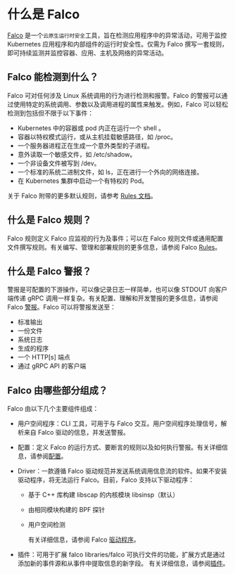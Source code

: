 # 什么是 Falco

[Falco](https://falco.org) 是一个`云原生运行时安全`工具，旨在检测应用程序中的异常活动，可用于监控 Kubernetes 应用程序和内部组件的运行时安全性。仅需为 Falco 撰写一套规则，即可持续监测并监控容器、应用、主机及网络的异常活动。

## Falco 能检测到什么？

Falco 可对任何涉及 Linux 系统调用的行为进行检测和报警。Falco 的警报可以通过使用特定的系统调用、参数以及调用进程的属性来触发。例如，Falco 可以轻松检测到包括但不限于以下事件：

- Kubernetes 中的容器或 pod 内正在运行一个 shell 。
- 容器以特权模式运行，或从主机挂载敏感路径，如 /proc。
- 一个服务器进程正在生成一个意外类型的子进程。
- 意外读取一个敏感文件，如 /etc/shadow。
- 一个非设备文件被写到 /dev。
- 一个标准的系统二进制文件，如 ls，正在进行一个外向的网络连接。
- 在 Kubernetes 集群中启动一个有特权的 Pod。
  
关于 Falco 附带的更多默认规则，请参考 [Rules 文档](https://github.com/falcosecurity/falco/blob/master/rules_inventory/rules_overview.md)。

## 什么是 Falco 规则？

Falco 规则定义 Falco 应监视的行为及事件；可以在 Falco 规则文件或通用配置文件撰写规则。有关编写、管理和部署规则的更多信息，请参阅 Falco [Rules](https://falco.org/docs/rules/)。

## 什么是 Falco 警报？

警报是可配置的下游操作，可以像记录日志一样简单，也可以像 STDOUT 向客户端传递 gRPC 调用一样复杂。有关配置、理解和开发警报的更多信息，请参阅Falco [警报](https://falco.org/docs/alerts/)。Falco 可以将警报发送至：

- 标准输出
- 一份文件
- 系统日志
- 生成的程序
- 一个 HTTP[s] 端点
- 通过 gRPC API 的客户端

## Falco 由哪些部分组成？

Falco 由以下几个主要组件组成：

- 用户空间程序：CLI 工具，可用于与 Falco 交互。用户空间程序处理信号，解析来自 Falco 驱动的信息，并发送警报。

- 配置：定义 Falco 的运行方式、要断言的规则以及如何执行警报。有关详细信息，请参阅[配置](https://falco.org/docs/configuration)。

- Driver：一款遵循 Falco 驱动规范并发送系统调用信息流的软件。如果不安装驱动程序，将无法运行 Falco。目前，Falco 支持以下驱动程序：

    - 基于 C++ 库构建 libscap 的内核模块 libsinsp（默认）
    - 由相同模块构建的 BPF 探针
    - 用户空间检测

        有关详细信息，请参阅 Falco [驱动程序](https://falco.org/docs/event-sources/drivers/)。

- 插件：可用于扩展 falco libraries/falco 可执行文件的功能，扩展方式是通过添加新的事件源和从事件中提取信息的新字段。
  有关详细信息，请参阅[插件](https://falco.org/docs/plugins/)。
